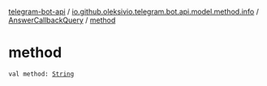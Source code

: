 [telegram-bot-api](../../index.md) / [io.github.oleksivio.telegram.bot.api.model.method.info](../index.md) / [AnswerCallbackQuery](index.md) / [method](./method.md)

# method

`val method: `[`String`](https://kotlinlang.org/api/latest/jvm/stdlib/kotlin/-string/index.html)